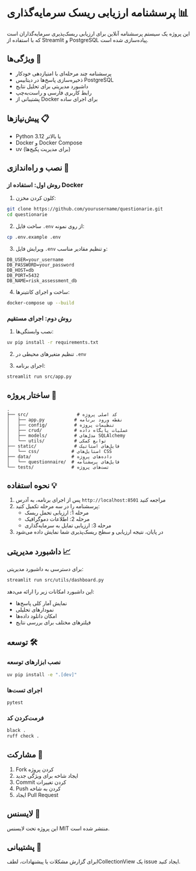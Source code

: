 # پرسشنامه ارزیابی ریسک سرمایه‌گذاری 📊

این پروژه یک سیستم پرسشنامه آنلاین برای ارزیابی ریسک‌پذیری سرمایه‌گذاران است که با استفاده از Streamlit و PostgreSQL پیاده‌سازی شده است.

## ویژگی‌ها 🌟

- پرسشنامه چند مرحله‌ای با امتیازدهی خودکار
- ذخیره‌سازی پاسخ‌ها در دیتابیس PostgreSQL
- داشبورد مدیریتی برای تحلیل نتایج
- رابط کاربری فارسی و راست‌به‌چپ
- پشتیبانی از Docker برای اجرای ساده

## پیش‌نیازها 📋

- Python 3.12 یا بالاتر
- Docker و Docker Compose
- uv (برای مدیریت پکیج‌ها)

## نصب و راه‌اندازی 🚀

### روش اول: استفاده از Docker

1. کلون کردن مخزن:
```bash
git clone https://github.com/yourusername/questionarie.git
cd questionarie
```

2. ساخت فایل `.env` از روی نمونه:
```bash
cp .env.example .env
```

3. ویرایش فایل `.env` و تنظیم مقادیر مناسب:
```env
DB_USER=your_username
DB_PASSWORD=your_password
DB_HOST=db
DB_PORT=5432
DB_NAME=risk_assessment_db
```

4. ساخت و اجرای کانتینرها:
```bash
docker-compose up --build
```

### روش دوم: اجرای مستقیم

1. نصب وابستگی‌ها:
```bash
uv pip install -r requirements.txt
```

2. تنظیم متغیرهای محیطی در `.env`

3. اجرای برنامه:
```bash
streamlit run src/app.py
```

## ساختار پروژه 📁

```
.
├── src/                  # کد اصلی پروژه
│   ├── app.py           # نقطه ورود برنامه
│   ├── config/          # تنظیمات پروژه
│   ├── crud/            # عملیات پایگاه داده
│   ├── models/          # مدل‌های SQLAlchemy
│   └── utils/           # توابع کمکی
├── static/              # فایل‌های استاتیک
│   └── css/            # استایل‌های CSS
├── data/               # داده‌های پروژه
│   └── questionnaire/  # فایل‌های پرسشنامه
└── tests/              # تست‌های پروژه
```

## نحوه استفاده 💡

1. پس از اجرای برنامه، به آدرس `http://localhost:8501` مراجعه کنید
2. پرسشنامه را در سه مرحله تکمیل کنید:
   - مرحله 1: ارزیابی تحمل ریسک
   - مرحله 2: اطلاعات دموگرافیک
   - مرحله 3: ارزیابی تمایل به سرمایه‌گذاری
3. در پایان، نتیجه ارزیابی و سطح ریسک‌پذیری شما نمایش داده می‌شود

## داشبورد مدیریتی 📈

برای دسترسی به داشبورد مدیریتی:
```bash
streamlit run src/utils/dashboard.py
```

این داشبورد امکانات زیر را ارائه می‌دهد:
- نمایش آمار کلی پاسخ‌ها
- نمودارهای تحلیلی
- امکان دانلود داده‌ها
- فیلترهای مختلف برای بررسی نتایج

## توسعه 🛠

### نصب ابزارهای توسعه
```bash
uv pip install -e ".[dev]"
```

### اجرای تست‌ها
```bash
pytest
```

### فرمت‌کردن کد
```bash
black .
ruff check .
```

## مشارکت 🤝

1. Fork کردن پروژه
2. ایجاد شاخه برای ویژگی جدید
3. Commit کردن تغییرات
4. Push کردن به شاخه
5. ایجاد Pull Request

## لایسنس 📄

این پروژه تحت لایسنس MIT منتشر شده است.

## پشتیبانی 💬

برای گزارش مشکلات یا پیشنهادات، لطفICollectionView یک issue ایجاد کنید.